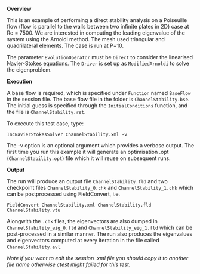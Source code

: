 **Overview**

This is an example of performing a direct stability analysis on a Poiseuille flow (flow is parallel to the walls between two infinite plates in 2D) case at Re = 7500. We are interested in computing the leading eigenvalue of the system using the Arnoldi method. The mesh used triangular and quadrilateral elements. The case is run at P=10.

The parameter `EvolutionOperator` must be `Direct` to consider the linearised Navier-Stokes equations. The `Driver` is set up as `ModifiedArnoldi` to solve the eigenproblem.

**Execution**

A base flow is required, which is specified under `Function` named `BaseFlow` in the session file. The base flow file in the folder is `ChannelStability.bse`. The initial guess is specified through the `InitialConditions` function, and the file is `ChannelStability.rst`.

To execute this test case, type: 

`IncNavierStokesSolver ChannelStability.xml -v`

The -v option is an optional argument which provides a verbose output. The first time you run this example it will generate an optimisation .opt (`ChannelStability.opt`) file which it will reuse on subsequent runs.

**Output**

The run will produce an output file `ChannelStability.fld` and two checkpoint files `ChannelStability_0.chk` and `ChannelStability_1.chk` which can be postprocessed using FieldConvert, i.e.

`FieldConvert ChannelStability.xml ChannelStability.fld ChannelStability.vtu`

Alongwith the `.chk` files, the eigenvectors are also dumped in `ChannelStability_eig_0.fld` and `ChannelStability_eig_1.fld` which can be post-processed in a similar manner. The run also produces the eigenvalues and eigenvectors computed at every iteration in the file called `ChannelStability.evl`. 

_Note if you want to edit the session .xml file you should copy it to another file name otherwise ctest might failed for this test._
